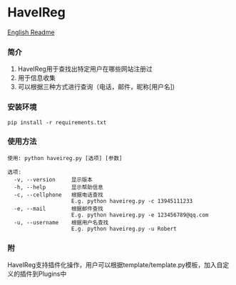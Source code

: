 # HaveIReg 
[English Readme](https://github.com/cckuailong/HaveIReg/blob/master/README-en.md)
### 简介
1. HaveIReg用于查找出特定用户在哪些网站注册过
2. 用于信息收集
3. 可以根据三种方式进行查询（电话，邮件，昵称[用户名])
### 安装环境
```
pip install -r requirements.txt
```
### 使用方法
```
使用: python haveireg.py [选项] [参数]
```
```
选项:
  -v, --version     显示版本
  -h, --help        显示帮助信息
  -c, --cellphone   根据电话查找
                    E.g. python haveireg.py -c 13945111233 
  -e, --mail        根据邮件查找
                    E.g. python haveireg.py -e 123456789@qq.com 
  -u, --username    根据用户名查找
                    E.g. python haveireg.py -u Robert 
```
### 附
HaveIReg支持插件化操作，用户可以根据template/template.py模板，加入自定义的插件到Plugins中

